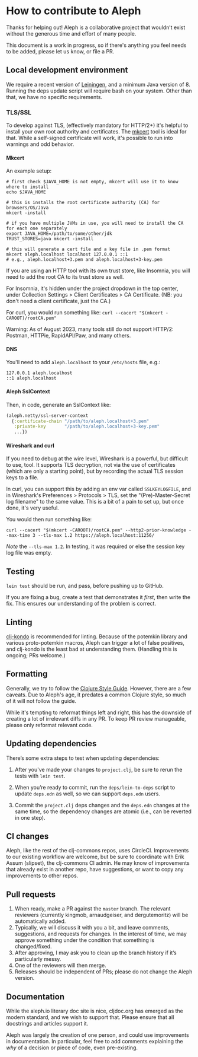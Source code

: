 # How to contribute to Aleph

Thanks for helping out! Aleph is a collaborative project that wouldn’t exist without the generous time and effort of many people.

This document is a work in progress, so if there's anything you feel needs to be added, please let us know, or file a PR.

## Local development environment

We require a recent version of [Leiningen](https://leiningen.org/), and a minimum Java version of 8. Running the deps update script will require bash on your system. Other than that, we have no specific requirements.

### TLS/SSL

To develop against TLS, (effectively mandatory for HTTP/2+) it's helpful to install
your own root authority and certificates. The [mkcert](https://github.com/FiloSottile/mkcert) tool is ideal for that. 
While a self-signed certificate will work, it's possible to run into warnings and
odd behavior.

#### Mkcert
An example setup:
```shell
# first check $JAVA_HOME is not empty, mkcert will use it to know where to install
echo $JAVA_HOME

# this is installs the root certificate authority (CA) for browsers/OS/Java
mkcert -install 

# if you have multiple JVMs in use, you will need to install the CA for each one separately
export JAVA_HOME=/path/to/some/other/jdk
TRUST_STORES=java mkcert -install

# this will generate a cert file and a key file in .pem format
mkcert aleph.localhost localhost 127.0.0.1 ::1
# e.g., aleph.localhost+3.pem and aleph.localhost+3-key.pem 
```

If you are using an HTTP tool with its own trust store, like Insomnia, you will
need to add the root CA to its trust store as well.

For Insomnia, it's hidden under the project dropdown in the top center, under 
Collection Settings > Client Certificates > CA Certificate. (NB: you don't need
a client certificate, just the CA.)

For curl, you would run something like: `curl --cacert "$(mkcert -CAROOT)/rootCA.pem"`

Warning: As of August 2023, many tools still do not support HTTP/2: Postman, 
HTTPie, RapidAPI/Paw, and many others.

#### DNS
You'll need to add `aleph.localhost` to your `/etc/hosts` file, e.g.:

```
127.0.0.1 aleph.localhost
::1 aleph.localhost
```

#### Aleph SslContext
Then, in code, generate an SslContext like:

```clojure
(aleph.netty/ssl-server-context
  {:certificate-chain "/path/to/aleph.localhost+3.pem"
   :private-key       "/path/to/aleph.localhost+3-key.pem"
   ...})
```

#### Wireshark and curl

If you need to debug at the wire level, Wireshark is a powerful, but difficult 
to use, tool. It supports TLS decryption, not via the use of certificates (which are
only a starting point), but by recording the actual TLS session keys to a file. 

In curl, you can support this by adding an env var called `SSLKEYLOGFILE`, and in
Wireshark's Preferences > Protocols > TLS, set the "(Pre)-Master-Secret log 
filename" to the same value. This is a bit of a pain to set up, but once done, 
it's very useful.

You would then run something like:

```shell
curl --cacert "$(mkcert -CAROOT)/rootCA.pem" --http2-prior-knowledge --max-time 3 --tls-max 1.2 https://aleph.localhost:11256/
```

*Note* the `--tls-max 1.2`. In testing, it was required or else the session key 
log file was empty.

## Testing

`lein test` should be run, and pass, before pushing up to GitHub.

If you are fixing a bug, create a test that demonstrates it _first_, then write the fix. This ensures our understanding of the problem is correct.

## Linting

[clj-kondo](https://github.com/clj-kondo/clj-kondo) is recommended for linting. Because of the potemkin library and various proto-potemkin macros, Aleph can trigger a lot of false positives, and clj-kondo is the least bad at understanding them. (Handling this is ongoing; PRs welcome.) 

## Formatting

Generally, we try to follow the [Clojure Style Guide](https://guide.clojure.style/). However, there are a few caveats. Due to Aleph's age, it predates a common Clojure style, so much of it will not follow the guide. 

While it's tempting to reformat things left and right, this has the downside of creating a lot of irrelevant diffs in any PR. To keep PR review manageable, please only reformat relevant code.

## Updating dependencies

There’s some extra steps to test when updating dependencies:

1. After you've made your changes to `project.clj`, be sure to rerun the tests with `lein test`.

2. When you’re ready to commit, run the `deps/lein-to-deps` script to update `deps.edn` as well, so we can support `deps.edn` users. 

3. Commit the `project.clj` deps changes and the `deps.edn` changes at the same time, so the dependency changes are atomic (i.e., can be reverted in one step).

## CI changes

Aleph, like the rest of the clj-commons repos, uses CircleCI. Improvements to our existing workflow are welcome, but be sure to coordinate with Erik Assum (slipset), the clj-commons CI admin. He may know of improvements that already exist in another repo, have suggestions, or want to copy any improvements to other repos.

## Pull requests

1. When ready, make a PR against the `master` branch. The relevant reviewers (currently kingmob, arnaudgeiser, and dergutemoritz) will be automatically added.
2. Typically, we will discuss it with you a bit, and leave comments, suggestions, and requests for changes. In the interest of time, we may approve something under the condition that something is changed/fixed.
3. After approving, I may ask you to clean up the branch history if it’s particularly messy.
4. One of the reviewers will then merge.
5. Releases should be independent of PRs; please do not change the Aleph version.

## Documentation

While the aleph.io literary doc site is nice, cljdoc.org has emerged as the modern standard, and we wish to support that. Please ensure that all docstrings and articles support it.

Aleph was largely the creation of one person, and could use improvements in documentation. In particular, feel free to add comments explaining the _why_ of a decision or piece of code, even pre-existing.
